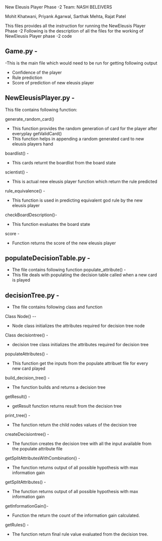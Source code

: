 New Eleusis Player Phase -2
Team: NASH BELEIVERS

Mohit Khatwani,
Priyank Agarwal,
Sarthak Mehta,
Rajat Patel

This files provides all the instruction for running the NewEleusis Player Phase -2
Following is the description of all the files for the working of NewEleusis Player
phase -2 code

## Game.py -
-This is the main file which would need to be run for getting following output
- Confidence of the player
- Rule prediction
- Score of prediction of new eleusis player

## NewEleusisPlayer.py -
This file contains following function:

generate_random_card()
- This function provides the random generation of card for the player after everyplay
getValidCard()
- This function helps in appending a random generated card to new eleusis players hand

boardlist() -
- This cards returnt the boardlist from the board state

scientist() -
- This is actual new eleusis player function which return the rule predicted

rule_equivalence() -
- This function is used in predicting equivalent god rule by the new eleusis player

checkBoardDescription()-
- This function evaluates the board state

score -
- Function returns the score of the new eleusis player


## populateDecisionTable.py -
- The file contains following function
populate_attribute() -
- This file deals with populating the decision table called when a new card is played

## decisionTree.py -
- The file contains following class and function

Class Node() --
- Node class initializes the attributes required for decision tree node

Class decisiontree() -
- decision tree class initializes the attributes required for decision tree

populateAttributes() -
- This  function get the inputs from the populate attribuet file for every new card played

build_decision_tree() -
- The function builds and returns a decision tree

getResult() -
- getResult function returns result from the decision tree

print_tree() -
- The function return the child nodes values of the decision tree

createDecisiontree() -
- The function creates the decision tree with all the input available from the populate attribute file

getSplitAttributesWithCombination() -
- The function returns output of all possible hypothesis with max information gain

getSplitAttributes() -
- The function returns output of all possible hypothesis with max information gain

getInformationGain()-
- Function the return the count of the information gain calculated.

getRules() -
- The function return final rule value evaluated from the decision tree.




